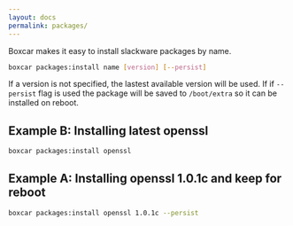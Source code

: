 ```yaml
---
layout: docs
permalink: packages/
---
```


Boxcar makes it easy to install slackware packages by name.

```bash
boxcar packages:install name [version] [--persist]
```
If a version is not specified, the lastest available version will be used. If if `--persist` flag is used the package will be saved to `/boot/extra` so it can be installed on reboot.

## Example B: Installing latest openssl

```bash
boxcar packages:install openssl
```

## Example A: Installing openssl 1.0.1c and keep for reboot

```bash
boxcar packages:install openssl 1.0.1c --persist
```
